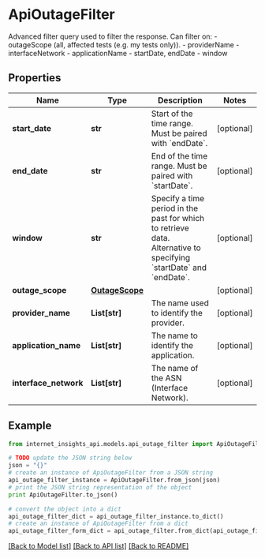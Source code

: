 # ApiOutageFilter

Advanced filter query used to filter the response. Can filter on: - outageScope (all, affected tests (e.g. my tests only)). - providerName - interfaceNetwork - applicationName - startDate, endDate - window

## Properties
Name | Type | Description | Notes
------------ | ------------- | ------------- | -------------
**start_date** | **str** | Start of the time range. Must be paired with &#x60;endDate&#x60;. | [optional] 
**end_date** | **str** | End of the time range. Must be paired with &#x60;startDate&#x60;. | [optional] 
**window** | **str** | Specify a time period in the past for which to retrieve data. Alternative to specifying &#x60;startDate&#x60; and &#x60;endDate&#x60;. | [optional] 
**outage_scope** | [**OutageScope**](OutageScope.md) |  | [optional] 
**provider_name** | **List[str]** | The name used to identify the provider. | [optional] 
**application_name** | **List[str]** | The name to identify the application. | [optional] 
**interface_network** | **List[str]** | The name of the ASN (Interface Network). | [optional] 

## Example

```python
from internet_insights_api.models.api_outage_filter import ApiOutageFilter

# TODO update the JSON string below
json = "{}"
# create an instance of ApiOutageFilter from a JSON string
api_outage_filter_instance = ApiOutageFilter.from_json(json)
# print the JSON string representation of the object
print ApiOutageFilter.to_json()

# convert the object into a dict
api_outage_filter_dict = api_outage_filter_instance.to_dict()
# create an instance of ApiOutageFilter from a dict
api_outage_filter_form_dict = api_outage_filter.from_dict(api_outage_filter_dict)
```
[[Back to Model list]](../README.md#documentation-for-models) [[Back to API list]](../README.md#documentation-for-api-endpoints) [[Back to README]](../README.md)



